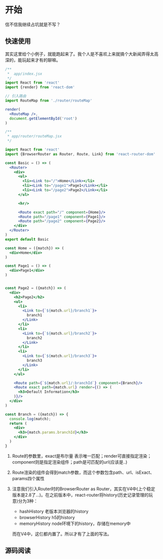 # 开始

信不信我继续占坑就是不写？

## 快速使用

其实这里给个小例子，就能跑起来了。我个人是不喜欢上来就搞个大新闻弄得太高深的，能玩起来才有的聊嘛。

```jsx harmony
/**
 *  app/index.jsx 
 */
import React from 'react'
import {render} from 'react-dom'

// 引入路由
import RouteMap from './router/routeMap'

render(
  <RouteMap />,
  document.getElementById('root')
)
```
```jsx harmony
/** 
 * app/router/routeMap.jsx
 */

import React from 'react'
import {BrowserRouter as Router, Route, Link} from 'react-router-dom'

const Basic = () => (
  <Router>
    <div>
      <ul>
        <li><Link to="/">Home</Link></li>
        <li><Link to="/page1">Page1</Link></li>
        <li><Link to="/page2">Page2</Link></li>
      </ul>

      <hr/>

      <Route exact path="/" component={Home}/>
      <Route path="/page1" component={Page1}/>
      <Route path="/page2" component={Page2}/>
    </div>
  </Router>
)
export default Basic

const Home = ({match}) => (
  <div>Home</div>
)

const Page1 = () => (
  <div>Page1</div>
)


const Page2 = ({match}) => (
  <div>
    <h2>Page2</h2>
    <ul>
      <li>
        <Link to={`${match.url}/branch1`}>
          branch1
        </Link>
      </li>
      <li>
        <Link to={`${match.url}/branch2`}>
          branch2
        </Link>
      </li>
      <li>
        <Link to={`${match.url}/branch3`}>
          branch3
        </Link>
      </li>
    </ul>

    <Route path={`${match.url}/:branchId`} component={Branch}/>
    <Route exact path={match.url} render={() => (
      <h3>Default Information</h3>
    )}/>
  </div>
)

const Branch = ({match}) => {
  console.log(match);
  return (
    <div>
      <h3>{match.params.branchId}</h3>
    </div>
  )
}
```
1. Route的参数里，exact是布尔量 表示唯一匹配；render可直接指定渲染；component则是指定渲染组件；path是可匹配的url(应该是..)

2. Route渲染的组件会得到match参数，而这个参数包含path、url、isExact、params四个属性

3. 注意我们引入Router时的BrowserRouter as Router，其实在V4中(上个稳定版本是2.8了...)。在之前版本中，react-router将history(历史记录管理的玩意)分为3种：
    * hashHistory 老版本浏览器的history
    * browserHistory h5的history
    * memoryHistory node环境下的history，存储在memory中
    
    而在V4中，这仨都内置了。所以才有了上面的写法。
## 源码阅读